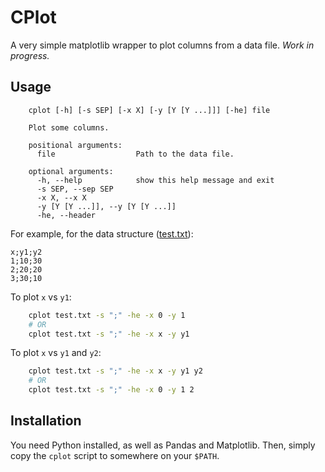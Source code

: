 # CPlot

A very simple matplotlib wrapper to plot columns from a data file. *Work in progress.*

## Usage

```
	cplot [-h] [-s SEP] [-x X] [-y [Y [Y ...]]] [-he] file

    Plot some columns.

    positional arguments:
      file                  Path to the data file.

    optional arguments:
      -h, --help            show this help message and exit
      -s SEP, --sep SEP
      -x X, --x X
      -y [Y [Y ...]], --y [Y [Y ...]]
      -he, --header
```

For example, for the data structure ([test.txt](./test.txt)):

```
x;y1;y2
1;10;30
2;20;20
3;30;10
```

To plot `x` vs `y1`:

```bash
    cplot test.txt -s ";" -he -x 0 -y 1
    # OR
    cplot test.txt -s ";" -he -x x -y y1
```

To plot `x` vs `y1` and `y2`:

```bash
    cplot test.txt -s ";" -he -x x -y y1 y2
    # OR
    cplot test.txt -s ";" -he -x 0 -y 1 2
```

## Installation

You need Python installed, as well as Pandas and Matplotlib. Then, simply copy the `cplot` script to somewhere on your `$PATH`.

